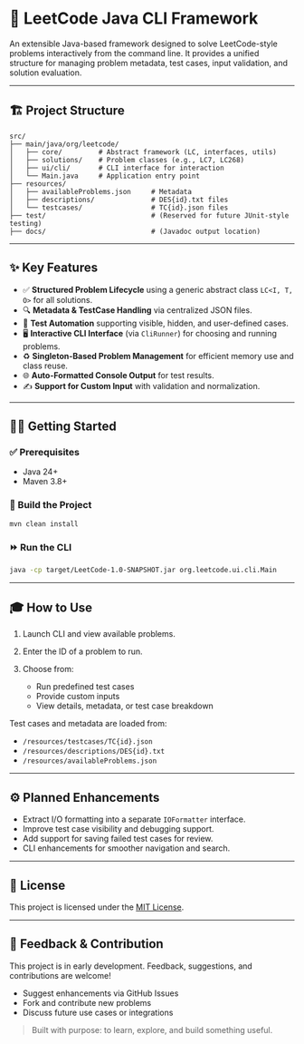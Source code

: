 # 🧠 LeetCode Java CLI Framework

An extensible Java-based framework designed to solve LeetCode-style problems interactively from the command line. It provides a unified structure for managing problem metadata, test cases, input validation, and solution evaluation.

---

## 🏗️ Project Structure

```
src/
├── main/java/org/leetcode/
│   ├── core/         # Abstract framework (LC, interfaces, utils)
│   ├── solutions/    # Problem classes (e.g., LC7, LC268)
│   ├── ui/cli/       # CLI interface for interaction
│   └── Main.java     # Application entry point
├── resources/
│   ├── availableProblems.json     # Metadata
│   ├── descriptions/              # DES{id}.txt files
│   └── testcases/                 # TC{id}.json files
├── test/                          # (Reserved for future JUnit-style testing)
├── docs/                          # (Javadoc output location)
```

---

## ✨ Key Features

* ✅ **Structured Problem Lifecycle** using a generic abstract class `LC<I, T, O>` for all solutions.
* 🔍 **Metadata & TestCase Handling** via centralized JSON files.
* 🧪 **Test Automation** supporting visible, hidden, and user-defined cases.
* 🖥️ **Interactive CLI Interface** (via `CliRunner`) for choosing and running problems.
* ♻️ **Singleton-Based Problem Management** for efficient memory use and class reuse.
* 🌐 **Auto-Formatted Console Output** for test results.
* ✍️ **Support for Custom Input** with validation and normalization.

---

## 👩‍💼 Getting Started

### ✅ Prerequisites

* Java 24+
* Maven 3.8+

### 💪 Build the Project

```bash
mvn clean install
```

### ⏩ Run the CLI

```bash
java -cp target/LeetCode-1.0-SNAPSHOT.jar org.leetcode.ui.cli.Main
```

---

## 🎓 How to Use

1. Launch CLI and view available problems.
2. Enter the ID of a problem to run.
3. Choose from:

   * Run predefined test cases
   * Provide custom inputs
   * View details, metadata, or test case breakdown

Test cases and metadata are loaded from:

* `/resources/testcases/TC{id}.json`
* `/resources/descriptions/DES{id}.txt`
* `/resources/availableProblems.json`

---

## ⚙️ Planned Enhancements

* Extract I/O formatting into a separate `IOFormatter` interface.
* Improve test case visibility and debugging support.
* Add support for saving failed test cases for review.
* CLI enhancements for smoother navigation and search.

---

## 📄 License

This project is licensed under the [MIT License](./LICENSE).

---

## 📢 Feedback & Contribution

This project is in early development. Feedback, suggestions, and contributions are welcome!

* Suggest enhancements via GitHub Issues
* Fork and contribute new problems
* Discuss future use cases or integrations

> Built with purpose: to learn, explore, and build something useful.
